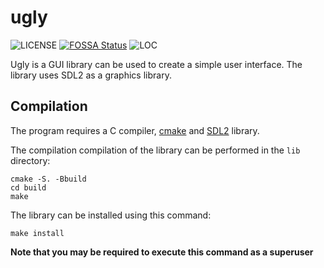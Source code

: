 # ugly

![LICENSE](https://img.shields.io/github/license/dominik-chat/ugly?style=flat-square)
[![FOSSA Status](https://app.fossa.com/api/projects/git%2Bgithub.com%2Fdominik-chat%2Fugly.svg?type=shield)](https://app.fossa.com/projects/git%2Bgithub.com%2Fdominik-chat%2Fugly?ref=badge_shield)
![LOC](https://img.shields.io/tokei/lines/github/dominik-chat/ugly?style=flat-square)

Ugly is a GUI library can be used to create a simple user interface.
The library uses SDL2 as a graphics library.

## Compilation

The program requires a C compiler, [cmake](https://cmake.org/) and [SDL2](https://www.libsdl.org/) library.

The compilation compilation of the library can be performed in the `lib` directory:
```
cmake -S. -Bbuild
cd build
make
```

The library can be installed using this command:
```
make install
```
**Note that you may be required to execute this command as a superuser**
